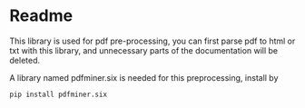 # Readme

 This library is used for pdf pre-processing, you can first parse pdf to html or txt with this library, and unnecessary parts of the documentation will be deleted.

 A library named pdfminer.six is needed for this preprocessing, install by

```bash
pip install pdfminer.six
```
